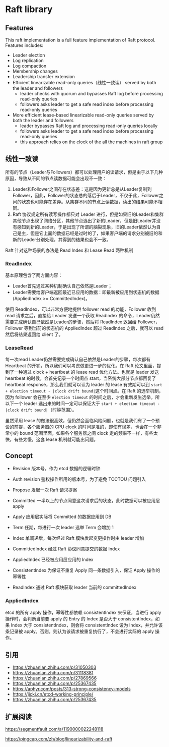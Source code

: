 # Raft library

## Features

This raft implementation is a full feature implementation of Raft protocol. Features includes:

- Leader election
- Log replication
- Log compaction
- Membership changes
- Leadership transfer extension
- Efficient linearizable read-only queries（线性一致读） served by both the leader and followers
  - leader checks with quorum and bypasses Raft log before processing read-only queries
  - followers asks leader to get a safe read index before processing read-only queries
- More efficient lease-based linearizable read-only queries served by both the leader and followers
  - leader bypasses Raft log and processing read-only queries locally
  - followers asks leader to get a safe read index before processing read-only queries
  - this approach relies on the clock of the all the machines in raft group

## 线性一致读

所有的节点（Leader与Followers）都可以处理用户的读请求，但是由于以下几种原因，导致从不同的节点读数据可能会出现不一致：

1. Leader和Follower之间存在状态差：这是因为更新总是从Leader复制到Follower，因此，Follower的状态总的落后于Leader，不仅于此，Follower之间的状态也可能存在差异。从集群不同的节点上读数据，读出的结果可能不相同。
2. Raft 协议规定所有读写操作都只对 Leader 进行，但是如果旧的Leader和集群其他节点出现了网络分区，其他节点选出了新的Leader，但是旧Leader并没有感知到新的Leader，于是出现了所谓的脑裂现象，旧的Leader依然认为自己是主，但是它上面的数据已经是过时的了，如果客户端的请求分别被旧的和新的Leader分别处理，其得到的结果也会不一致。

Raft 针对这种场景的办法是 Read Index 和 Lease Read 两种机制

### ReadIndex

基本原理包含了两方面内容：

- Leader首先通过某种机制确认自己依然是Leader；
- Leader需要给客户端返回最近已应用的数据：即最新被应用到状态机的数据(AppliedIndex >= CommittedIndex)。

使用 ReadIndex，可以非常方便地提供 follower read 的功能，Follower 收到 read 请求之后，直接给 Leader 发送一个获取 ReadIndex 的命令，Leader仍然需要完成确认自己依然是Leader的步骤，然后将 ReadIndex 返回给 Follower，Follower 等到当前的状态机的 AppliedIndex 超过 ReadIndex 之后，就可以 read 然后将结果返回给 client 了。

### LeaseRead

每一次read Leader仍然需要完成确认自己依然是Leader的步骤，每次都有Heartbeat 的开销，所以我们可以考虑做更进一步的优化。在 Raft 论文里面，提到了一种通过 clock + heartbeat 的 lease read 优化方法。也就是 leader 发送 heartbeat 的时候，会首先记录一个时间点 start，当系统大部分节点都回复了 heartbeat response，那么我们就可以认为 leader 的 lease 有效期可以到 `start + election timeout - |clock drift bound|`这个时间点。在 Raft 的选举机制，因为 follower 会在至少 `election timeout` 的时间之后，才会重新发生选举，所以下一个 leader 选出来的时间一定可以保证大于 `start + election timeout - |clock drift bound|`（时钟范围）。

虽然采用 lease 的做法很高效，但仍然会面临风险问题，也就是我们有了一个预设的前提，各个服务器的 CPU clock 的时间是准的，即使有误差，也会在一个非常小的 bound 范围里面，如果各个服务器之间 clock 走的频率不一样，有些太快，有些太慢，这套 lease 机制就可能出问题。

## Concept

- Revision 版本号，作为 etcd 数据的逻辑时钟

- Auth revision 鉴权操作所用的版本号，为了避免 TOCTOU 问题引入

- Propose 发起一次 Raft 请求提案

- Committed 一半以上的节点同意这次请求后的状态，此时数据可以被应用层 apply

- Apply 应用层实际将 Committed 的数据应用到 DB

- Term 任期，每进行一次 leader 选举 Term 会增加 1

- Index 单调递增，每次经过 Raft 模块发起变更操作时由 leader 增加

- CommittedIndex 经过 Raft 协议同意提交的数据 Index

- AppliedIndex 已经被应用层应用的 Index

- ConsistentIndex 为保证不重复 Apply 同一条数据引入，保证 Apply 操作的幂等性

- ReadIndex 通过 Raft 模块获取 leader 当前的 committedIndex

### AppliedIndex

etcd 的所有 apply 操作，幂等性都依赖 consistentIndex 来保证，当进行 apply 操作时，会判断当前要 apply 的 Entry 的 Index 是否大于 consistentIndex，如果 Index 大于 consistentIndex，则会将 consistentIndex 设为 Index，并允许该条记录被 apply。否则，则认为该请求被重复执行了，不会进行实际的 apply 操作。

## 引用

- https://zhuanlan.zhihu.com/p/31050303
- https://zhuanlan.zhihu.com/p/31118381
- https://zhuanlan.zhihu.com/p/27869566
- https://zhuanlan.zhihu.com/p/25367435
- https://aphyr.com/posts/313-strong-consistency-models
- https://jicki.cn/etcd-working-principle/
- https://zhuanlan.zhihu.com/p/25367435

## 扩展阅读

https://segmentfault.com/a/1190000022248118

https://pingcap.com/zh/blog/linearizability-and-raft
